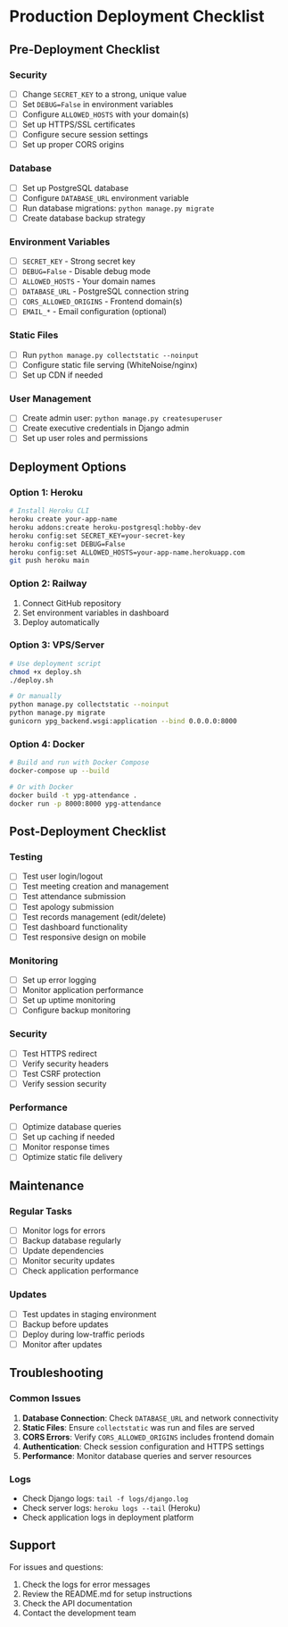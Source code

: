 # Production Deployment Checklist

## Pre-Deployment Checklist

### Security
- [ ] Change `SECRET_KEY` to a strong, unique value
- [ ] Set `DEBUG=False` in environment variables
- [ ] Configure `ALLOWED_HOSTS` with your domain(s)
- [ ] Set up HTTPS/SSL certificates
- [ ] Configure secure session settings
- [ ] Set up proper CORS origins

### Database
- [ ] Set up PostgreSQL database
- [ ] Configure `DATABASE_URL` environment variable
- [ ] Run database migrations: `python manage.py migrate`
- [ ] Create database backup strategy

### Environment Variables
- [ ] `SECRET_KEY` - Strong secret key
- [ ] `DEBUG=False` - Disable debug mode
- [ ] `ALLOWED_HOSTS` - Your domain names
- [ ] `DATABASE_URL` - PostgreSQL connection string
- [ ] `CORS_ALLOWED_ORIGINS` - Frontend domain(s)
- [ ] `EMAIL_*` - Email configuration (optional)

### Static Files
- [ ] Run `python manage.py collectstatic --noinput`
- [ ] Configure static file serving (WhiteNoise/nginx)
- [ ] Set up CDN if needed

### User Management
- [ ] Create admin user: `python manage.py createsuperuser`
- [ ] Create executive credentials in Django admin
- [ ] Set up user roles and permissions

## Deployment Options

### Option 1: Heroku
```bash
# Install Heroku CLI
heroku create your-app-name
heroku addons:create heroku-postgresql:hobby-dev
heroku config:set SECRET_KEY=your-secret-key
heroku config:set DEBUG=False
heroku config:set ALLOWED_HOSTS=your-app-name.herokuapp.com
git push heroku main
```

### Option 2: Railway
1. Connect GitHub repository
2. Set environment variables in dashboard
3. Deploy automatically

### Option 3: VPS/Server
```bash
# Use deployment script
chmod +x deploy.sh
./deploy.sh

# Or manually
python manage.py collectstatic --noinput
python manage.py migrate
gunicorn ypg_backend.wsgi:application --bind 0.0.0.0:8000
```

### Option 4: Docker
```bash
# Build and run with Docker Compose
docker-compose up --build

# Or with Docker
docker build -t ypg-attendance .
docker run -p 8000:8000 ypg-attendance
```

## Post-Deployment Checklist

### Testing
- [ ] Test user login/logout
- [ ] Test meeting creation and management
- [ ] Test attendance submission
- [ ] Test apology submission
- [ ] Test records management (edit/delete)
- [ ] Test dashboard functionality
- [ ] Test responsive design on mobile

### Monitoring
- [ ] Set up error logging
- [ ] Monitor application performance
- [ ] Set up uptime monitoring
- [ ] Configure backup monitoring

### Security
- [ ] Test HTTPS redirect
- [ ] Verify security headers
- [ ] Test CSRF protection
- [ ] Verify session security

### Performance
- [ ] Optimize database queries
- [ ] Set up caching if needed
- [ ] Monitor response times
- [ ] Optimize static file delivery

## Maintenance

### Regular Tasks
- [ ] Monitor logs for errors
- [ ] Backup database regularly
- [ ] Update dependencies
- [ ] Monitor security updates
- [ ] Check application performance

### Updates
- [ ] Test updates in staging environment
- [ ] Backup before updates
- [ ] Deploy during low-traffic periods
- [ ] Monitor after updates

## Troubleshooting

### Common Issues
1. **Database Connection**: Check `DATABASE_URL` and network connectivity
2. **Static Files**: Ensure `collectstatic` was run and files are served
3. **CORS Errors**: Verify `CORS_ALLOWED_ORIGINS` includes frontend domain
4. **Authentication**: Check session configuration and HTTPS settings
5. **Performance**: Monitor database queries and server resources

### Logs
- Check Django logs: `tail -f logs/django.log`
- Check server logs: `heroku logs --tail` (Heroku)
- Check application logs in deployment platform

## Support

For issues and questions:
1. Check the logs for error messages
2. Review the README.md for setup instructions
3. Check the API documentation
4. Contact the development team 